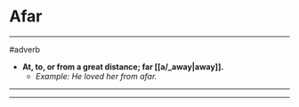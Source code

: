 # Afar
---
#adverb
- **At, to, or from a great distance; far [[a/_away|away]].**
	- _Example: He loved her from afar._
---
---
